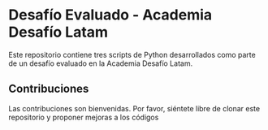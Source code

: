 
# Desafío Evaluado - Academia Desafío Latam
Este repositorio contiene tres scripts de Python desarrollados como parte de un desafío evaluado en la Academia Desafío Latam.

## Contribuciones
Las contribuciones son bienvenidas. Por favor, siéntete libre de clonar este repositorio y proponer mejoras a los códigos
